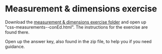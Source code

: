 # Measurement & dimensions exercise
Download the [measurement & dimensions exercise folder](https://hychalknotes.s3.amazonaws.com/css-measurements--conEd.zip) and open up "css-measurements--conEd.html". The instructions for the exercise are found there.

Open up the answer key, also found in the zip file, to help you if you need guidance.